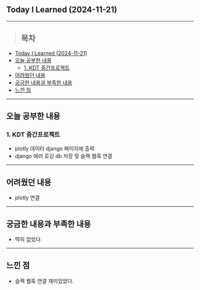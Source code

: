 ## Today I Learned (2024-11-21)
---
> ## 목차
- [Today I Learned (2024-11-21)](#today-i-learned-2024-11-21)
- [오늘 공부한 내용](#오늘-공부한-내용)
  - [1. KDT 중간프로젝트](#1-kdt-중간프로젝트)
- [어려웠던 내용](#어려웠던-내용)
- [궁금한 내용과 부족한 내용](#궁금한-내용과-부족한-내용)
- [느낀 점](#느낀-점)
---

## 오늘 공부한 내용
### 1. KDT 중간프로젝트
- plotly 데이터 django 페이지에 출력
- django 에러 로깅 db 저장 및 슬랙 웹훅 연결
---
## 어려웠던 내용
- plotly 연결
---
## 궁금한 내용과 부족한 내용
- 딱히 없었다.
---
## 느낀 점
- 슬랙 웹훅 연결 재미있었다.

<!-- <img src="이미지 주소" width="100%" height="100%"/> -->
